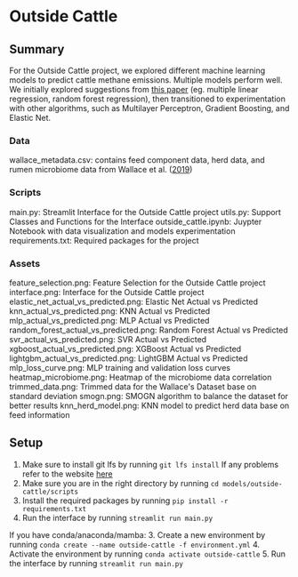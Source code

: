 # Outside Cattle

## Summary
For the Outside Cattle project, we explored different machine learning models to predict cattle methane emissions. 
Multiple models perform well. We initially explored suggestions from [this paper](https://www.ncbi.nlm.nih.gov/pmc/articles/PMC10749206/) (eg. multiple linear regression, random forest regression), then transitioned to experimentation with other algorithms, such as Multilayer Perceptron, Gradient Boosting, and Elastic Net. 

### Data
 
wallace_metadata.csv: contains feed component data, herd data, and rumen microbiome data from Wallace et al. ([2019](https://www.ncbi.nlm.nih.gov/pmc/articles/PMC6609165/))

### Scripts
 
main.py: Streamlit Interface for the Outside Cattle project
utils.py: Support Classes and Functions for the Interface
outside_cattle.ipynb: Juypter Notebook with data visualization and models experimentation
requirements.txt: Required packages for the project

### Assets
feature_selection.png: Feature Selection for the Outside Cattle project
interface.png: Interface for the Outside Cattle project
elastic_net_actual_vs_predicted.png: Elastic Net Actual vs Predicted
knn_actual_vs_predicted.png: KNN Actual vs Predicted
mlp_actual_vs_predicted.png: MLP Actual vs Predicted
random_forest_actual_vs_predicted.png: Random Forest Actual vs Predicted
svr_actual_vs_predicted.png: SVR Actual vs Predicted
xgboost_actual_vs_predicted.png: XGBoost Actual vs Predicted
lightgbm_actual_vs_predicted.png: LightGBM Actual vs Predicted
mlp_loss_curve.png: MLP training and validation loss curves
heatmap_microbiome.png: Heatmap of the microbiome data correlation
trimmed_data.png: Trimmed data for the Wallace's Dataset base on standard deviation
smogn.png: SMOGN algorithm to balance the dataset for better results
knn_herd_model.png: KNN model to predict herd data base on feed information

## Setup
1. Make sure to install git lfs by running 
   `git lfs install`
   If any problems refer to the website [here](https://git-lfs.github.com/)
2. Make sure you are in the right directory by running 
   `cd models/outside-cattle/scripts`
3. Install the required packages by running 
   `pip install -r requirements.txt`
4. Run the interface by running 
   `streamlit run main.py`

If you have conda/anaconda/mamba:
3. Create a new environment by running 
   `conda create --name outside-cattle -f environment.yml`
4. Activate the environment by running
   `conda activate outside-cattle`
5. Run the interface by running
   `streamlit run main.py`
